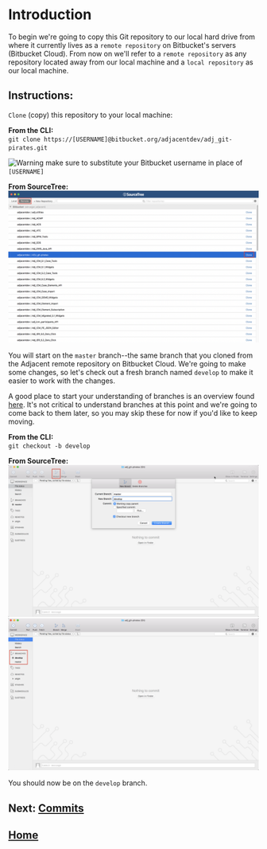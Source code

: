 # Introduction

To begin we're going to copy this Git repository to our local hard drive from where it currently lives as a `remote repository` on Bitbucket's servers (Bitbucket Cloud). From now on we'll refer to a `remote repository` as any repository located away from our local machine and a `local repository` as our local machine.

## Instructions:
`Clone` (copy) this repository to your local machine:

**From the CLI:**  
`git clone https://[USERNAME]@bitbucket.org/adjacentdev/adj_git-pirates.git`

![Warning](http://www.nzsee.org.nz/images/exclam_icon.png) make sure to substitute your Bitbucket username in place of `[USERNAME]`

**From SourceTree:**  
![clone](images/intro/i1.png)

You will start on the `master` branch--the same branch that you cloned from the Adjacent remote repository on Bitbucket Cloud. We're going to make some changes, so let's check out a fresh branch named `develop` to make it easier to work with the changes. 

A good place to start your understanding of branches is an overview found [here](https://www.atlassian.com/git/tutorials/using-branches). It's not critical to understand branches at this point and we're going to come back to them later, so you may skip these for now if you'd like to keep moving.

**From the CLI:**  
`git checkout -b develop`

**From SourceTree:**  
![checkout](images/intro/i2.png)  
![checkout](images/intro/i3.png)

You should now be on the `develop` branch.

## **Next: [Commits](https://bitbucket.org/adjacentdev/adj_git-pirates/wiki/Commits)**  

## **[Home](https://bitbucket.org/adjacentdev/adj_git-pirates/wiki/Home)**